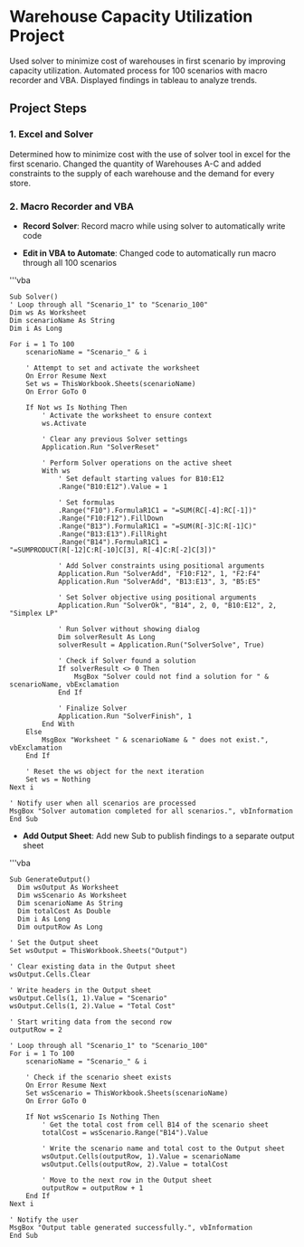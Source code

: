 # Warehouse Capacity Utilization Project
Used solver to minimize cost of warehouses in first scenario by improving capacity utilization. Automated process for 100 scenarios with macro recorder and VBA. Displayed findings in tableau to analyze trends.

## Project Steps

### 1. Excel and Solver
Determined how to minimize cost with the use of solver tool in excel for the first scenario. Changed the quantity of Warehouses A-C and added constraints to the supply of each warehouse and the demand for every store. 

### 2. Macro Recorder and VBA

- **Record Solver**: Record macro while using solver to automatically write code

- **Edit in VBA to Automate**: Changed code to automatically run macro through all 100 scenarios

'''vba
    
    Sub Solver()
    ' Loop through all "Scenario_1" to "Scenario_100"
    Dim ws As Worksheet
    Dim scenarioName As String
    Dim i As Long
    
    For i = 1 To 100
        scenarioName = "Scenario_" & i
        
        ' Attempt to set and activate the worksheet
        On Error Resume Next
        Set ws = ThisWorkbook.Sheets(scenarioName)
        On Error GoTo 0
        
        If Not ws Is Nothing Then
            ' Activate the worksheet to ensure context
            ws.Activate
            
            ' Clear any previous Solver settings
            Application.Run "SolverReset"
            
            ' Perform Solver operations on the active sheet
            With ws
                ' Set default starting values for B10:E12
                .Range("B10:E12").Value = 1
                
                ' Set formulas
                .Range("F10").FormulaR1C1 = "=SUM(RC[-4]:RC[-1])"
                .Range("F10:F12").FillDown
                .Range("B13").FormulaR1C1 = "=SUM(R[-3]C:R[-1]C)"
                .Range("B13:E13").FillRight
                .Range("B14").FormulaR1C1 = "=SUMPRODUCT(R[-12]C:R[-10]C[3], R[-4]C:R[-2]C[3])"
                
                ' Add Solver constraints using positional arguments
                Application.Run "SolverAdd", "F10:F12", 1, "F2:F4"
                Application.Run "SolverAdd", "B13:E13", 3, "B5:E5"
                
                ' Set Solver objective using positional arguments
                Application.Run "SolverOk", "B14", 2, 0, "B10:E12", 2, "Simplex LP"
                
                ' Run Solver without showing dialog
                Dim solverResult As Long
                solverResult = Application.Run("SolverSolve", True)
                
                ' Check if Solver found a solution
                If solverResult <> 0 Then
                    MsgBox "Solver could not find a solution for " & scenarioName, vbExclamation
                End If
                
                ' Finalize Solver
                Application.Run "SolverFinish", 1
            End With
        Else
            MsgBox "Worksheet " & scenarioName & " does not exist.", vbExclamation
        End If
        
        ' Reset the ws object for the next iteration
        Set ws = Nothing
    Next i
    
    ' Notify user when all scenarios are processed
    MsgBox "Solver automation completed for all scenarios.", vbInformation
    End Sub

- **Add Output Sheet**: Add new Sub to publish findings to a separate output sheet

'''vba

    Sub GenerateOutput()
      Dim wsOutput As Worksheet
      Dim wsScenario As Worksheet
      Dim scenarioName As String
      Dim totalCost As Double
      Dim i As Long
      Dim outputRow As Long
    
    ' Set the Output sheet
    Set wsOutput = ThisWorkbook.Sheets("Output")
    
    ' Clear existing data in the Output sheet
    wsOutput.Cells.Clear
    
    ' Write headers in the Output sheet
    wsOutput.Cells(1, 1).Value = "Scenario"
    wsOutput.Cells(1, 2).Value = "Total Cost"
    
    ' Start writing data from the second row
    outputRow = 2
    
    ' Loop through all "Scenario_1" to "Scenario_100"
    For i = 1 To 100
        scenarioName = "Scenario_" & i
        
        ' Check if the scenario sheet exists
        On Error Resume Next
        Set wsScenario = ThisWorkbook.Sheets(scenarioName)
        On Error GoTo 0
        
        If Not wsScenario Is Nothing Then
            ' Get the total cost from cell B14 of the scenario sheet
            totalCost = wsScenario.Range("B14").Value
            
            ' Write the scenario name and total cost to the Output sheet
            wsOutput.Cells(outputRow, 1).Value = scenarioName
            wsOutput.Cells(outputRow, 2).Value = totalCost
            
            ' Move to the next row in the Output sheet
            outputRow = outputRow + 1
        End If
    Next i
    
    ' Notify the user
    MsgBox "Output table generated successfully.", vbInformation
    End Sub
